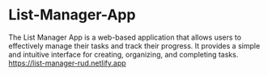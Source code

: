 # List-Manager-App
The List Manager App is a web-based application that allows users to effectively manage their tasks and track their progress. It provides a simple and intuitive interface for creating, organizing, and completing tasks.
https://list-manager-rud.netlify.app
